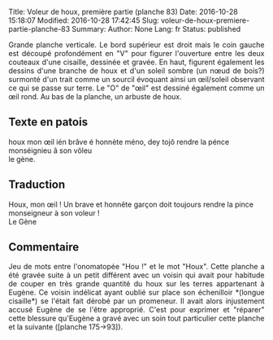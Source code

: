 Title: Voleur de houx, première partie  (planche  83)
Date: 2016-10-28 15:18:07
Modified: 2016-10-28 17:42:45
Slug: voleur-de-houx-premiere-partie-planche-83
Summary: 
Author: None
Lang: fr
Status: published

<img style="float: left;" alt="" src="{static}/images/planche_83-2.png"><p style="text-align:justify;">Grande planche verticale. Le bord supérieur est droit mais le coin gauche est découpé profondément en "V" pour figurer l'ouverture entre les deux couteaux d'une cisaille, dessinée et gravée. En haut, figurent également les dessins d'une branche de houx et d'un soleil sombre (un nœud de bois?) surmonté d'un trait comme un sourcil évoquant ainsi un œil/soleil observant ce qui se passe sur terre. Le "O" de "œil" est dessiné également comme un œil rond. Au bas de la planche, un arbuste de houx.</p>

## Texte en patois
houx mon œil ién brâve é honnète méno, dey tojô rendre la pénce  monséignieu â son vôleu    
      le  gène.  

## Traduction
Houx, mon œil ! Un brave et honnête garçon doit toujours rendre la pince monseigneur à son voleur !   
 Le Gène

## Commentaire
<p style="text-align:justify;">Jeu de mots entre l'onomatopée "Hou !" et le mot "Houx".
Cette planche a été gravée suite à un petit différent avec un voisin qui avait pour habitude de couper en très grande quantité du houx sur les terres appartenant à Eugène. Ce voisin indélicat ayant oublié sur place son échenilloir *(longue cisaille*)  se l'était fait dérobé par un promeneur. Il avait alors injustement accusé Eugène de se l'être approprié. C'est pour exprimer et "réparer" cette blessure qu'Eugène a gravé avec un soin tout particulier cette planche et la suivante ([planche 175->93]).  </p>


